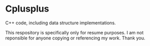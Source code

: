 # Cplusplus
C++ code, including data structure implementations.

This respository is specifically only for resume purposes. I am not reponsible for anyone copying or referencing my work. Thank you.
